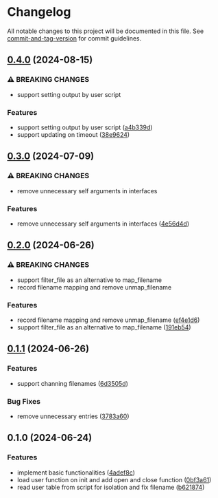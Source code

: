# Changelog

All notable changes to this project will be documented in this file. See [commit-and-tag-version](https://github.com/absolute-version/commit-and-tag-version) for commit guidelines.

## [0.4.0](https://github.com/DCsunset/transformfs/compare/v0.3.0...v0.4.0) (2024-08-15)


### ⚠ BREAKING CHANGES

* support setting output by user script

### Features

* support setting output by user script ([a4b339d](https://github.com/DCsunset/transformfs/commit/a4b339d4ecdddfb2abba4b91e07e32853c21814a))
* support updating on timeout ([38e9624](https://github.com/DCsunset/transformfs/commit/38e9624e6f05da0fe94d01436c9a68e623b74179))

## [0.3.0](https://github.com/DCsunset/transformfs/compare/v0.2.0...v0.3.0) (2024-07-09)


### ⚠ BREAKING CHANGES

* remove unnecessary self arguments in interfaces

### Features

* remove unnecessary self arguments in interfaces ([4e56d4d](https://github.com/DCsunset/transformfs/commit/4e56d4d5125df666e58324caa4fc1823b65c07eb))

## [0.2.0](https://github.com/DCsunset/transformfs/compare/v0.1.1...v0.2.0) (2024-06-26)


### ⚠ BREAKING CHANGES

* support filter_file as an alternative to map_filename
* record filename mapping and remove unmap_filename

### Features

* record filename mapping and remove unmap_filename ([ef4e1d6](https://github.com/DCsunset/transformfs/commit/ef4e1d6802b568b846c25af3c055dd5fdba219f9))
* support filter_file as an alternative to map_filename ([191eb54](https://github.com/DCsunset/transformfs/commit/191eb54dc7168b63c34e31cf52fdea27166a77cd))

## [0.1.1](https://github.com/DCsunset/transformfs/compare/v0.1.0...v0.1.1) (2024-06-26)


### Features

* support channing filenames ([6d3505d](https://github.com/DCsunset/transformfs/commit/6d3505d4f2dead38ebbc848af117e7a1cb45660f))


### Bug Fixes

* remove unnecessary entries ([3783a60](https://github.com/DCsunset/transformfs/commit/3783a6002889c16ff92532d7a2d92307f05754a0))

## 0.1.0 (2024-06-24)


### Features

* implement basic functionalities ([4adef8c](https://github.com/DCsunset/transformfs/commit/4adef8cb1a91439c97445f7bb8e7092b1bfacc92))
* load user function on init and add open and close function ([0bf3a61](https://github.com/DCsunset/transformfs/commit/0bf3a61e21da08fd0e41ced6f61ecc9adf6e3a9c))
* read user table from script for isolation and fix filename ([b621874](https://github.com/DCsunset/transformfs/commit/b621874c5f9a07b476d066e9ca1de3173ffdce1c))
